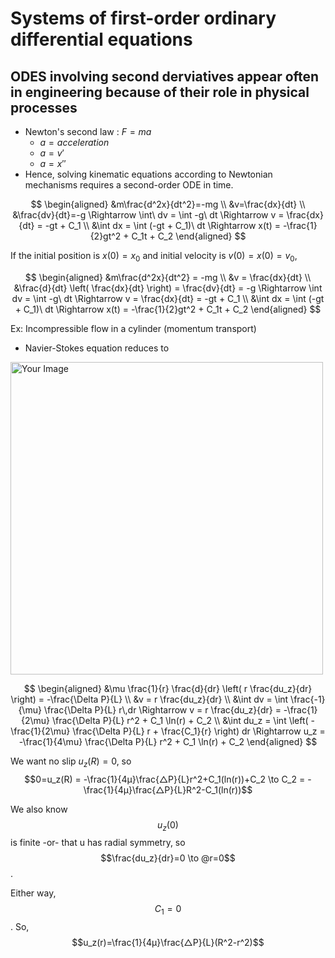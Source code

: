 # Systems of first-order ordinary differential equations

## ODES involving second derviatives appear often in engineering because of their role in physical processes

- Newton's second law : $F=ma$
    - $a = acceleration$
    - $a = v'$
    - $a=x''$
- Hence, solving kinematic equations according to Newtonian mechanisms requires a second-order ODE in time. 

<div align="left">

$$
\begin{aligned}
&m\frac{d^2x}{dt^2}=-mg \\
&v=\frac{dx}{dt} \\
&\frac{dv}{dt}=-g \Rightarrow \int\ dv = \int -g\ dt \Rightarrow v = \frac{dx}{dt} = -gt + C_1 \\
&\int dx = \int (-gt + C_1)\ dt \Rightarrow x(t) = -\frac{1}{2}gt^2 + C_1t + C_2
\end{aligned}
$$

</div>

If the initial position is $x(0) = x_0$ and initial velocity is $v(0)=x(0)=v_0$,

$$
\begin{aligned}
&m\frac{d^2x}{dt^2} = -mg \\
&v = \frac{dx}{dt} \\
&\frac{d}{dt} \left( \frac{dx}{dt} \right) = \frac{dv}{dt} = -g 
\Rightarrow \int dv = \int -g\ dt 
\Rightarrow v = \frac{dx}{dt} = -gt + C_1 \\
&\int dx = \int (-gt + C_1)\ dt 
\Rightarrow x(t) = -\frac{1}{2}gt^2 + C_1t + C_2
\end{aligned}
$$


Ex: Incompressible flow in a cylinder (momentum transport)
- Navier-Stokes equation reduces to
<img src="https://github.com/user-attachments/assets/cc9937aa-c09f-46ed-a159-edaad1f20dc6" alt="Your Image" width="500"/>


$$
\begin{aligned}
&\mu \frac{1}{r} \frac{d}{dr} \left( r \frac{du_z}{dr} \right) = -\frac{\Delta P}{L} \\
&v = r \frac{du_z}{dr} \\
&\int dv = \int \frac{-1}{\mu} \frac{\Delta P}{L} r\,dr 
\Rightarrow v = r \frac{du_z}{dr} = -\frac{1}{2\mu} \frac{\Delta P}{L} r^2 + C_1 \ln(r) + C_2 \\
&\int du_z = \int \left( -\frac{1}{2\mu} \frac{\Delta P}{L} r + \frac{C_1}{r} \right) dr 
\Rightarrow u_z = -\frac{1}{4\mu} \frac{\Delta P}{L} r^2 + C_1 \ln(r) + C_2
\end{aligned}
$$

We want no slip $u_z(R)= 0$, so $$0=u_z(R) = -\frac{1}{4μ}\frac{△P}{L}r^2+C_1(ln(r))+C_2 \to C_2 = -\frac{1}{4μ}\frac{△P}{L}R^2-C_1(ln(r))$$

We also know 
$$u_z(0)$$ 
is finite -or- that u has radial symmetry, so $$\frac{du_z}{dr}=0  \to @r=0$$.

Either way, 
    $$C_1 = 0$$. So,
    $$u_z(r)=\frac{1}{4μ}\frac{△P}{L}(R^2-r^2)$$
